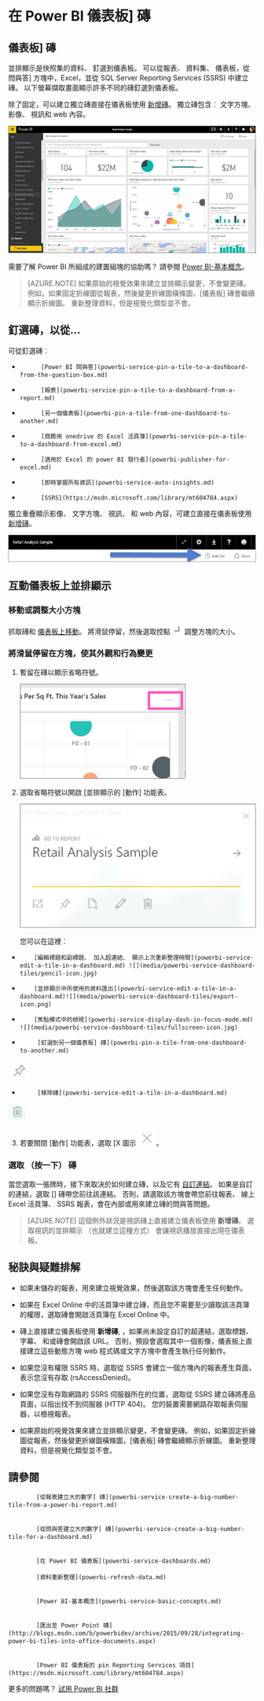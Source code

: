<properties
   pageTitle="在 Power BI 儀表板] 磚"
   description="關於在 Power BI 儀表板] 磚。 這包括從 SQL Server Reporting Services (SSRS) 建立的磚。"
   services="powerbi"
   documentationCenter=""
   authors="mihart"
   manager="mblythe"
   backup=""
   editor=""
   tags=""
   qualityFocus="monitoring"
   qualityDate="03/15/2016"/>

<tags
   ms.service="powerbi"
   ms.devlang="NA"
   ms.topic="article"
   ms.tgt_pltfrm="NA"
   ms.workload="powerbi"
   ms.date="10/24/2016"  
   ms.author="mihart"/>

# <a name="dashboard-tiles-in-power-bi"></a>在 Power BI 儀表板] 磚
## <a name="dashboard-tiles"></a>儀表板] 磚

並排顯示是快照集的資料、 釘選到儀表板。 可以從報表、 資料集、 儀表板，從問與答] 方塊中，Excel，並從 SQL Server Reporting Services (SSRS) 中建立磚。  以下螢幕擷取畫面顯示許多不同的磚釘選到儀表板。

除了固定，可以建立獨立磚直接在儀表板使用 [新增磚](powerbi-service-add-a-widget-to-a-dashboard.md)。 獨立磚包含︰ 文字方塊、 影像、 視訊和 web 內容。

![](media/powerbi-service-dashboard-tiles/PBI_DashFull_new.png)

需要了解 Power BI 所組成的建置組塊的協助嗎？  請參閱 [Power BI-基本概念](powerbi-service-basic-concepts.md)。

>[AZURE.NOTE] 如果原始的視覺效果來建立並排顯示變更，不會變更磚。  例如，如果固定折線圖從報表，然後變更折線圖橫條圖，[儀表板] 磚會繼續顯示折線圖。 重新整理資料，但是視覺化類型並不會。


## <a name="pin-a-tile-from..."></a>釘選磚，以從...

可從釘選磚︰

-   
            [Power BI 問與答](powerbi-service-pin-a-tile-to-a-dashboard-from-the-question-box.md)

-   
            [報表](powerbi-service-pin-a-tile-to-a-dashboard-from-a-report.md)

-   
            [另一個儀表板](powerbi-pin-a-tile-from-one-dashboard-to-another.md)

- 
            [商務用 onedrive 的 Excel 活頁簿](powerbi-service-pin-a-tile-to-a-dashboard-from-excel.md)

- 
            [適用於 Excel 的 power BI 發行者](powerbi-publisher-for-excel.md)


- 
            [即時掌握所有資訊](powerbi-service-auto-insights.md)

-   
            [SSRS](https://msdn.microsoft.com/library/mt604784.aspx)

獨立重疊顯示影像、 文字方塊、 視訊、 和 web 內容，可建立直接在儀表板使用 [新增磚](powerbi-service-add-a-widget-to-a-dashboard.md)。

  ![](media/powerbi-service-dashboard-tiles/add_widgetnew.png)


## <a name="interacting-with-tiles-on-a-dashboard"></a>互動儀表板上並排顯示

### <a name="move-and-resize-a-tile"></a>移動或調整大小方塊

抓取磚和 [儀表板上移動](powerbi-service-edit-a-tile-in-a-dashboard.md)。 將滑鼠停留，然後選取控點 ![](media/powerbi-service-dashboard-tiles/resize-handle.jpg) 調整方塊的大小。

### <a name="hover-over-a-tile-to-change-the-appearance-and-behavior"></a>將滑鼠停留在方塊，使其外觀和行為變更


1. 暫留在磚以顯示省略符號。

    ![](media/powerbi-service-dashboard-tiles/ellipses_new.png)
2. 選取省略符號以開啟 [並排顯示的 [動作] 功能表。

    ![](media/powerbi-service-dashboard-tiles/tile-menu.png)

    您可以在這裡︰

  - 
            [編輯標題和副標題、 加入超連結、 顯示上次重新整理時間](powerbi-service-edit-a-tile-in-a-dashboard.md) ![](media/powerbi-service-dashboard-tiles/pencil-icon.jpg)
  - 
            [並排顯示中所使用的資料匯出](powerbi-service-edit-a-tile-in-a-dashboard.md)![](media/powerbi-service-dashboard-tiles/export-icon.png)

  - 
            [焦點模式中的檢視](powerbi-service-display-dash-in-focus-mode.md) ![](media/powerbi-service-dashboard-tiles/fullscreen-icon.jpg)

  - 
             [釘選到另一個儀表板] 磚](powerbi-pin-a-tile-from-one-dashboard-to-another.md)
![](media/powerbi-service-dashboard-tiles/pin-icon.jpg)

  - 
             [移除磚](powerbi-service-edit-a-tile-in-a-dashboard.md)
![](media/powerbi-service-dashboard-tiles/trash-icon.png)

3. 若要關閉 [動作] 功能表，選取 [X 圖示 ![](media/powerbi-service-dashboard-tiles/delete-icon.jpg)。

### <a name="select-(click)-a-tile"></a>選取 （按一下） 磚
當您選取一張牌時，接下來取決於如何建立磚，以及它有 [自訂連結](powerbi-service-edit-a-tile-in-a-dashboard.md)。 如果是自訂的連結，選取 [] 磚帶您前往該連結。 否則，請選取該方塊會帶您前往報表、 線上 Excel 活頁簿、 SSRS 報表，會在內部或用來建立磚的問與答問題。

>[AZURE.NOTE] 這個例外狀況是視訊磚上直接建立儀表板使用 **新增磚**。 選取視訊的並排顯示 （也就建立這種方式） 會讓視訊播放直接出現在儀表板。   


## <a name="tips-and-troubleshooting"></a>秘訣與疑難排解  

- 如果未儲存的報表，用來建立視覺效果，然後選取該方塊會產生任何動作。

- 如果在 Excel Online 中的活頁簿中建立磚，而且您不需要至少讀取該活頁簿的權限，選取磚會開啟活頁簿在 Excel Online 中。

- 磚上直接建立儀表板使用 **新增磚**, ，如果尚未設定自訂的超連結，選取標題、 字幕、 和或磚會開啟該 URL。  否則，預設會選取其中一個影像，儀表板上直接建立這些動態方塊 web 程式碼或文字方塊中會產生執行任何動作。

- 如果您沒有權限 SSRS 時，選取從 SSRS 會建立一個方塊內的報表產生頁面，表示您沒有存取 (rsAccessDenied)。

- 如果您沒有存取網路的 SSRS 伺服器所在的位置，選取從 SSRS 建立磚將產品頁面，以指出找不到伺服器 (HTTP 404)。 您的裝置需要網路存取報表伺服器，以檢視報表。

- 如果原始的視覺效果來建立並排顯示變更，不會變更磚。  例如，如果固定折線圖從報表，然後變更折線圖橫條圖，[儀表板] 磚會繼續顯示折線圖。 重新整理資料，但是視覺化類型並不會。

## <a name="see-also"></a>請參閱  

            [從報表建立大的數字] 磚](powerbi-service-create-a-big-number-tile-from-a-power-bi-report.md)


            [從問與答建立大的數字] 磚](powerbi-service-create-a-big-number-tile-for-a-dashboard.md)


            [在 Power BI 儀表板](powerbi-service-dashboards.md)  

            [資料重新整理](powerbi-refresh-data.md)


            [Power BI-基本概念](powerbi-service-basic-concepts.md)


            [匯出至 Power Point 磚](http://blogs.msdn.com/b/powerbidev/archive/2015/09/28/integrating-power-bi-tiles-into-office-documents.aspx)


            [Power BI 儀表板的 pin Reporting Services 項目](https://msdn.microsoft.com/library/mt604784.aspx)

更多的問題嗎？ 
            [試用 Power BI 社群](http://community.powerbi.com/)
